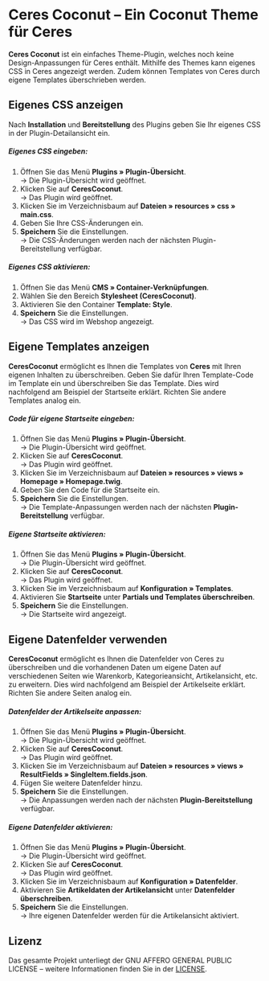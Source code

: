 # Ceres Coconut – Ein Coconut Theme für Ceres

**Ceres Coconut** ist ein einfaches Theme-Plugin, welches noch keine Design-Anpassungen für Ceres enthält. Mithilfe des Themes kann eigenes CSS in Ceres angezeigt werden. Zudem können Templates von Ceres durch eigene Templates überschrieben werden.

## Eigenes CSS anzeigen

Nach **Installation** und **Bereitstellung** des Plugins geben Sie Ihr eigenes CSS in der Plugin-Detailansicht ein.

##### Eigenes CSS eingeben:

1. Öffnen Sie das Menü **Plugins » Plugin-Übersicht**.<br /> → Die Plugin-Übersicht wird geöffnet.
2. Klicken Sie auf **CeresCoconut**.<br /> → Das Plugin wird geöffnet.
3. Klicken Sie im Verzeichnisbaum auf **Dateien » resources » css » main.css**.
4. Geben Sie Ihre CSS-Änderungen ein.
5. **Speichern** Sie die Einstellungen.<br /> → Die CSS-Änderungen werden nach der nächsten Plugin-Bereitstellung verfügbar.

##### Eigenes CSS aktivieren:

1. Öffnen Sie das Menü **CMS » Container-Verknüpfungen**.
2. Wählen Sie den Bereich **Stylesheet (CeresCoconut)**.
3. Aktivieren Sie den Container **Template: Style**.
4. **Speichern** Sie die Einstellungen.<br /> → Das CSS wird im Webshop angezeigt.

## Eigene Templates anzeigen

**CeresCoconut** ermöglicht es Ihnen die Templates von **Ceres** mit Ihren eigenen Inhalten zu überschreiben. Geben Sie dafür Ihren Template-Code im Template ein und überschreiben Sie das Template. Dies wird nachfolgend am Beispiel der Startseite erklärt. Richten Sie andere Templates analog ein.

##### Code für eigene Startseite eingeben:

1. Öffnen Sie das Menü **Plugins » Plugin-Übersicht**.<br /> → Die Plugin-Übersicht wird geöffnet.
2. Klicken Sie auf **CeresCoconut**.<br /> → Das Plugin wird geöffnet.
3. Klicken Sie im Verzeichnisbaum auf **Dateien » resources » views » Homepage » Homepage.twig**.
4. Geben Sie den Code für die Startseite ein.
5. **Speichern** Sie die Einstellungen.<br /> → Die Template-Anpassungen werden nach der nächsten **Plugin-Bereitstellung** verfügbar.

##### Eigene Startseite aktivieren:

1. Öffnen Sie das Menü **Plugins » Plugin-Übersicht**.<br /> → Die Plugin-Übersicht wird geöffnet.
2. Klicken Sie auf **CeresCoconut**.<br /> → Das Plugin wird geöffnet.
3. Klicken Sie im Verzeichnisbaum auf **Konfiguration » Templates**.
4. Aktivieren Sie **Startseite** unter **Partials und Templates überschreiben**.
5. **Speichern** Sie die Einstellungen.<br /> → Die Startseite wird angezeigt.

## Eigene Datenfelder verwenden

**CeresCoconut** ermöglicht es Ihnen die Datenfelder von Ceres zu überschreiben und die vorhandenen Daten um eigene Daten auf verschiedenen Seiten wie Warenkorb, Kategorieansicht, Artikelansicht, etc. zu erweitern. Dies wird nachfolgend am Beispiel der Artikelseite erklärt. Richten Sie andere Seiten analog ein.

##### Datenfelder der Artikelseite anpassen:

1. Öffnen Sie das Menü **Plugins » Plugin-Übersicht**.<br /> → Die Plugin-Übersicht wird geöffnet.
2. Klicken Sie auf **CeresCoconut**.<br /> → Das Plugin wird geöffnet.
3. Klicken Sie im Verzeichnisbaum auf **Dateien » resources » views » ResultFields » SingleItem.fields.json**.
4. Fügen Sie weitere Datenfelder hinzu.
5. **Speichern** Sie die Einstellungen.<br /> → Die Anpassungen werden nach der nächsten **Plugin-Bereitstellung** verfügbar.

##### Eigene Datenfelder aktivieren:

1. Öffnen Sie das Menü **Plugins » Plugin-Übersicht**.<br /> → Die Plugin-Übersicht wird geöffnet.
2. Klicken Sie auf **CeresCoconut**.<br /> → Das Plugin wird geöffnet.
3. Klicken Sie im Verzeichnisbaum auf **Konfiguration » Datenfelder**.
4. Aktivieren Sie **Artikeldaten der Artikelansicht** unter **Datenfelder überschreiben**.
5. **Speichern** Sie die Einstellungen.<br /> → Ihre eigenen Datenfelder werden für die Artikelansicht aktiviert.

## Lizenz

Das gesamte Projekt unterliegt der GNU AFFERO GENERAL PUBLIC LICENSE – weitere Informationen finden Sie in der [LICENSE](https://github.com/plentymarkets/plugin-ceres-Coconut/blob/master/LICENSE).
